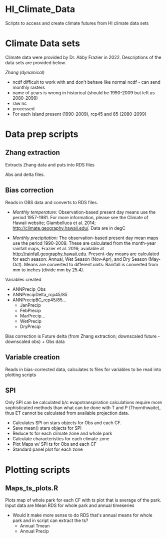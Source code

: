 # HI_Climate_Data
Scripts to access and create climate futures from HI climate data sets

# Climate Data sets
Climate data were provided by Dr. Abby Frazier in 2022. Descriptions of the data sets are provided below.

*Zhang (dynamical)*
* ncdf difficult to work with and don't behave like normal ncdf - can send monthly rasters
* name of years is wrong in historical (should be 1990-2009 but left as 2080-2099)
* raw nc
* processed
* For each island present (1990-2009), rcp45 and 85 (2080-2099)

# Data prep scripts
## Zhang extraction
Extracts Zhang data and puts into RDS files

Abs and delta files.

## Bias correction
Reads in OBS data and converts to RDS files.
  * *Monthly temperature:* Observation-based present day means use the period 1957-1981. For more information, please see the Climate of Hawaii website; Giambelluca et al. 2014; http://climate.geography.hawaii.edu/. Data are in degC

  * *Monthly precipitation:* The observation-based present day mean maps use the period 1990-2009. These are calculated from the month-year rainfall maps, Frazier et al. 2016; available at http://rainfall.geography.hawaii.edu. Present-day means are calculated for each season: Annual, Wet Season (Nov-Apr), and Dry Season (May-Oct). Means are converted to different units: Rainfall is converted from mm to inches (divide mm by 25.4).
  
Variables created
  * ANNPrecip_Obs
  * ANNPrecipDelta_rcp45/85
  * ANNPrecipBC_rcp45/85...
    * JanPrecip
    * FebPrecip
    * MarPrecip...
    * WetPrecip
    * DryPrecip

Bias correction is Future delta (from Zhang extraction; downscaled future - downscaled obs) + Obs data

## Variable creation
Reads in bias-corrected data, calculates ts files for variables to be read into plotting scripts

## SPI
Only SPI can be calculated b/c evapotranspiration calculations require more sophisticated methods than what can be done with T and P (Thornthwaite), thus ET cannot be calculated from available projection data. 

  * Calculates SPI on stars objects for Obs and each CF.
  * Save mean() stars objects for SPI
  * Reduce ts for each climate zone and whole park
  * Calculate characteristics for each climate zone
  * Plot Maps w/ SPI ts for Obs and each CF
  * Standard panel plot for each zone

# Plotting scripts

## Maps_ts_plots.R
Plots map of whole park for each CF with ts plot that is average of the park.
Input data are Mean RDS for whole park and annual timeseries
- Would it make more sense to do RDS that's annual means for whole park and in script can extract the ts?
  * Annual Tmean
  * Annual Precip





